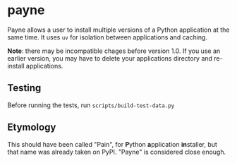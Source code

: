 # payne

Payne allows a user to install multiple versions of a Python application at the
same time. It uses `uv` for isolation between applications and caching.

**Note**: there may be incompatible chages before version 1.0. If you use an 
earlier version, you may have to delete your applications directory and
re-install applications.


## Testing

Before running the tests, run `scripts/build-test-data.py`


## Etymology

This should have been called "Pain", for **P**ython **a**pplication
**in**staller, but that name was already taken on PyPI. "Payne" is considered
close enough.
